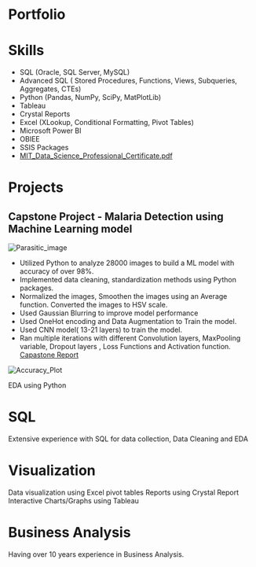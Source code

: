 # Portfolio
# Skills
* SQL (Oracle, SQL Server, MySQL)
*	Advanced SQL ( Stored Procedures, Functions, Views, Subqueries, Aggregates, CTEs)
*	Python (Pandas, NumPy, SciPy, MatPlotLib)
*	Tableau
*	Crystal Reports
*	Excel (XLookup, Conditional Formatting, Pivot Tables)
*	Microsoft Power BI
*	OBIEE
*	SSIS Packages  
*	[MIT_Data_Science_Professional_Certificate.pdf](https://github.com/user-attachments/files/18304066/MIT_Data_Science_Professional_Certificate.pdf)

# Projects
## Capstone Project - Malaria Detection using Machine Learning model
![Parasitic_image](https://github.com/user-attachments/assets/03ab4689-92f7-43f4-87b3-a28aab754735)

*	Utilized Python to analyze 28000 images to build a ML model with accuracy of over 98%.
*	Implemented data cleaning, standardization methods using Python packages. 
*	Normalized the images, Smoothen the images using an Average function. Converted the images to HSV scale.
*	Used Gaussian Blurring to improve model performance
*	Used OneHot encoding and Data Augmentation to Train the model.
*	Used CNN model( 13-21 layers) to train the model.
*	Ran multiple iterations with different Convolution layers, MaxPooling variable, Dropout layers , Loss Functions and Activation function.
[Capastone Report](https://github.com/sourimva/Portfolio/blob/f1ec7b2ca9767db54551d5fdd1c9551fa856c884/Capstone_Malaria_Detection_DeepLearning_Final_Presentation.pdf)  
  
![Accuracy_Plot](https://github.com/user-attachments/assets/5e70a614-3bb1-4543-9897-4445d5d86ad8)

EDA using Python

# SQL
Extensive experience with SQL for data collection, Data Cleaning and EDA

# Visualization
Data visualization using Excel pivot tables
Reports using Crystal Report
Interactive Charts/Graphs using Tableau

# Business Analysis 
Having over 10 years experience in Business Analysis.

